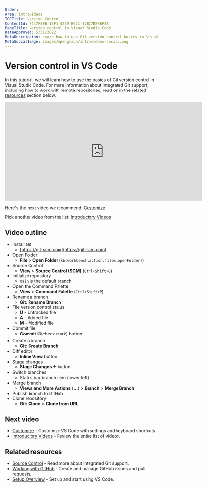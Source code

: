 ```yaml
---
Order:
Area: introvideos
TOCTitle: Version Control
ContentId: 2447F8EB-15F1-4279-B621-126C7B8EBF4B
PageTitle: Version control in Visual Studio Code
DateApproved: 5/31/2022
MetaDescription: Learn how to use Git version control basics in Visual Studio Code.
MetaSocialImage: images/opengraph/introvideos-social.png
---
```


# Version control in VS Code

In this tutorial, we will learn how to use the basics of Git version control in Visual Studio Code. For more information about integrated Git support, including how to work with remote repositories, read on in the [related resources](/docs/introvideos/versioncontrol.md#related-resources) section below.

<iframe src="https://www.youtube-nocookie.com/embed/i_23KUAEtUM?autoplay=true" width="640" height="320" allowFullScreen="true" frameBorder="0" title="Using Git with Visual Studio Code"></iframe>

Here's the next video we recommend: [Customize](/docs/introvideos/customize.md)

Pick another video from the list: [Introductory Videos](/docs/getstarted/introvideos.md)

## Video outline

- Install Git
  - [https://git-scm.com](https://git-scm.com)
- Open Folder
  - **File** > **Open Folder** (`kb(workbench.action.files.openFolder)`)
- Source Control
  - **View** > **Source Control (SCM)** (`Ctrl+Shift+G`)
- Initialize repository
  - `main` is the default branch
- Open the Command Palette.
  - **View** > **Command Palette** (`Ctrl+Shift+P`)
- Rename a branch
  - **Git: Rename Branch**
- File version control status
  - **U** - Untracked file
  - **A** - Added file
  - **M** - Modified file
- Commit file
  - **Commit** ☑️(check mark) button
- Create a branch
  - **Git: Create Branch**
- Diff editor
  - **Inline View** button
- Stage changes
  - **Stage Changes** ➕ button
- Switch branches
  - Status bar branch item (lower left)
- Merge branch
  - **Views and More Actions** (**...**) > **Branch** > **Merge Branch**
- Publish branch to GitHub
- Clone repository
  - **Git: Clone** > **Clone from URL**

## Next video

- [Customize](/docs/introvideos/customize.md) - Customize VS Code with settings and keyboard shortcuts.
- [Introductory Videos](/docs/getstarted/introvideos.md) - Review the entire list of videos.

## Related resources

- [Source Control](/docs/sourcecontrol/overview.md) - Read more about integrated Git support.
- [Working with GitHub](/docs/sourcecontrol/github.md) - Create and manage GitHub issues and pull requests.
- [Setup Overview](/docs/setup/setup-overview.md) - Set up and start using VS Code.
